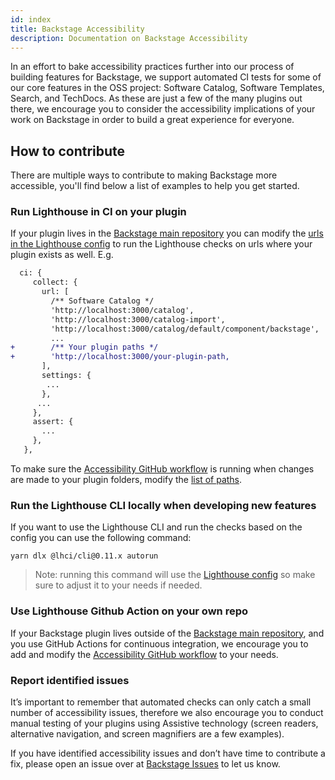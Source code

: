 ```yaml
---
id: index
title: Backstage Accessibility
description: Documentation on Backstage Accessibility
---
```


In an effort to bake accessibility practices further into our process of building features for Backstage, we support automated CI tests for some of our core features in the OSS project: Software Catalog, Software Templates, Search, and TechDocs. As these are just a few of the many plugins out there, we encourage you to consider the accessibility implications of your work on Backstage in order to build a great experience for everyone.

## How to contribute

There are multiple ways to contribute to making Backstage more accessible, you'll find below a list of examples to help you get started.

### Run Lighthouse in CI on your plugin

If your plugin lives in the [Backstage main repository](https://github.com/backstage/backstage/) you can modify the [urls in the Lighthouse config](https://github.com/backstage/backstage/blob/39ba2284d73885b7ca8290cb38e2b1e4d983c8d6/lighthouserc.js#L19-L34) to run the Lighthouse checks on urls where your plugin exists as well. E.g.

```diff
  ci: {
     collect: {
       url: [
         /** Software Catalog */
         'http://localhost:3000/catalog',
         'http://localhost:3000/catalog-import',
         'http://localhost:3000/catalog/default/component/backstage',
         ...
+        /** Your plugin paths */
+        'http://localhost:3000/your-plugin-path,
       ],
       settings: {
        ...
       },
      ...
     },
     assert: {
       ...
     },
   },
```

To make sure the [Accessibility GitHub workflow](https://github.com/backstage/backstage/blob/master/.github/workflows/verify_accessibility.yml) is running when changes are made to your plugin folders, modify the [list of paths](https://github.com/backstage/backstage/blob/10759b6ad2561bd86183ad940256f9a309c7a6b0/.github/workflows/verify_accessibility.yml#L7-L16).

### Run the Lighthouse CLI locally when developing new features

If you want to use the Lighthouse CLI and run the checks based on the config you can use the following command:

```shell
yarn dlx @lhci/cli@0.11.x autorun
```

> Note: running this command will use the [Lighthouse config](https://github.com/backstage/backstage/blob/39ba2284d73885b7ca8290cb38e2b1e4d983c8d6/lighthouserc.js#L19-L34) so make sure to adjust it to your needs if needed.

### Use Lighthouse Github Action on your own repo

If your Backstage plugin lives outside of the [Backstage main repository](https://github.com/backstage/backstage/), and you use GitHub Actions for continuous integration, we encourage you to add and modify the [Accessibility GitHub workflow](https://github.com/backstage/backstage/blob/master/.github/workflows/verify_accessibility.yml) to your needs.

### Report identified issues

It’s important to remember that automated checks can only catch a small number of accessibility issues, therefore we also encourage you to conduct manual testing of your plugins using Assistive technology (screen readers, alternative navigation, and screen magnifiers are a few examples).

If you have identified accessibility issues and don’t have time to contribute a fix, please open an issue over at [Backstage Issues](https://github.com/backstage/backstage/issues) to let us know.
